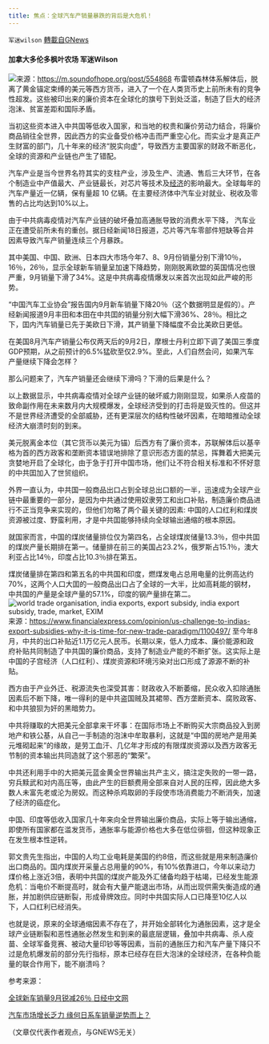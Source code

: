 ```yaml
---
title: 焦点：全球汽车产销量暴跌的背后是大危机！
---
```

`军迷wilson` [轉載自GNews](https://gnews.org/zh-hans/1606589/)

#### 加拿大多伦多枫叶农场  军迷Wilson 
![](https://assets.gnews.org/wp-content/uploads/2021/10/1634148901155.jpg)来源：https://m.soundofhope.org/post/554868
布雷顿森林体系解体后，脱离了黄金锚定束缚的美元等西方货币，进入了一个在人类货币史上前所未有的竞争性超发。这些被印出来的廉价资本在全球化的旗号下到处泛滥，制造了巨大的经济泡沫、贫富差距和国际矛盾。

当初这些资本进入中共国等低收入国家，和当地的权贵和廉价劳动力结合，将廉价商品销往全世界，因此西方的实业备受价格冲击而严重空心化。而实业才是真正产生财富的部门，几十年来的经济“脱实向虚”，导致西方主要国家的财政不断恶化，全球的资源和产业链也产生了错配。

汽车产业是当今世界名符其实的支柱产业，涉及生产、流通、售后三大环节，在各个制造业中产值最大、产业链最长，对芯片等技术及[经济](http://www.china-cer.com.cn/)的影响最大。全球每年的汽车产量近一亿辆，保有量超 10 亿辆。在主要经济体中汽车业对就业、税收及零售的占比均达到10%以上。

由于中共病毒疫情对汽车产业链的破坏叠加高通胀导致的消费水平下降， 汽车业正在遭受前所未有的重创。据日经新闻18日报道，芯片等汽车零部件短缺等合并因素导致汽车产销量连续三个月暴跌。

其中美国、中国、欧洲、日本四大市场今年7、8、9月份销量分别下滑10％，16％，26％，显示全球新车销量呈加速下降趋势，刚刚脱离欧盟的英国情况也很严重，9月销量下滑了34%。这是中共病毒疫情爆发以来首次出现如此严峻的形势。

“中国汽车工业协会”报告国内9月新车销量下降20％（这个数据明显是假的）。产经新闻报道9月丰田和本田在中共囯的销量分别大幅下滑36%、28％。相比之下，囯内汽车销量已先于美欧日下滑，其产销量下降幅度不会比美欧日更低。

在美国8月汽车产销量公布仅两天后的9月2日，摩根士丹利立即下调了美国三季度GDP预期，从之前预计的6.5%猛砍至仅2.9%。至此，人们自然会问，如果汽车产量继续下降会怎样？

那么问题来了，汽车产销量还会继续下滑吗？下滑的后果是什么？

以上数据显示，中共病毒疫情对全球产业链的破坏威力刚刚显现，如果杀人疫苗的致命副作用在未来数月内大规模爆发，全球经济受到的打击将是毁灭性的。但这并不是世界经济遭受的全部威胁，还有更深层次的结构性破坏因素，在暗暗推动全球经济大崩溃时刻的到来。

美元脱离金本位（其它货币以美元为锚）后西方有了廉价资本，苏联解体后以基辛格为首的西方政客和垄断资本错误地排除了意识形态方面的禁忌，挥舞着大把美元贪婪地开启了全球化，由于急于打开中国市场，他们让不符合相关标准和不怀好意的中共囯加入了世贸组织。

外界一直认为，中共国一般商品出口占到全球总出口额的一半，迅速成为全球产业链中最重要的一部分，是因为中共通过使用奴隶劳工和出口补贴，制造廉价商品进行不正当竞争来实现的，但他们勿略了两个最关键的因素: 中国的人口红利和煤炭资源被过度、野蛮利用，才是中共囯能够持续向全球输出通缩的根本原因。

就国家而言，中国的煤炭储量排位仅为第四名，占全球煤炭储量13.3％，但中共囯的煤炭产量长期排在第一。储量排在前三的美国占23.2%，俄罗斯占15.1％，澳大利亚占比14％，印度占比10.3％排在第五。

煤炭储量排在第四和第五名的中共国和印度，燃煤发电占总用电量的比例高达约70%，这两个人口大囯的一般商品出口占了全球的一大半，比如高耗能的钢材，中共国的产量是全球产量的57.1%，印度的钢产量排在第二。
![world trade organisation, india exports, export subsidy, india export subsidy, trade, market, EXIM](https://images.financialexpress.com/2018/03/export-1.jpg)来源：https://www.financialexpress.com/opinion/us-challenge-to-indias-export-subsidies-why-it-is-time-for-new-trade-paradigm/1100497/
至今年8月，中共的出口补贴近1.1万亿元人民币。长期以来，低人力成本、廉价能源和政府补贴共同制造了中共国的廉价商品，支持了制造业产能的不断扩张。这实际上是中国的子宫经济（人口红利）、煤炭资源和环境污染对出口形成了源源不断的补贴。

西方由于产业外迁、税源流失也深受其害：财政收入不断萎缩，民众收入扣除通胀因素后不断下降，唯一得利的是中共盗国贼及其裙带、西方垄断资本、腐败政客、和中共狼狈为奸的黑暗势力。

中共将赚取的大把美元全部拿来干坏事：在国际市场上不断购买大宗商品投入到房地产和铁公基，从自己一手制造的泡沫中牟取暴利，这就是“中国的房地产是用美元堆砌起来”的缘故，是劳工血汗、几亿年才形成的有限煤炭资源以及西方政客无节制的资本输出共同造就了这个邪恶的“繁荣”。

中共还利用手中的大把美元蓝金黄全世界输出共产主义，搞注定失败的一带一路，穷兵黩武和对内高压等，由此产生的巨额费用全部来自对人民的压榨，因此绝大多数人未富先老或沦为房奴。而这种杀鸡取卵的手段使市场消费能力不断消失，加速了经济的癌症化。

中国、印度等低收入国家几十年来向全世界输出廉价商品，实际上等于输出通缩，即使所有国家都在滥发货币，通胀率与能源价格也大多在低位徘徊，但这种现象正在发生根本性逆转。

郭文贵先生指出，中国的人均工业电耗是美国的约8倍，而这些就是用来制造廉价出口商品的。国内煤炭开采量占总用量的90%，有10%依靠进口，今年以来动力煤价格上涨近3倍，表明中共国的煤炭产能及外汇储备均趋于枯竭，已经发生能源危机：当电价不断提高时，就会有大量产能退出市场，从而出现供需失衡造成的通胀，并加剧供应链断裂，形成骨牌效应。同时中共国实际人口已降至10亿人以下，人口红利已经消失。

也就是说，原来的全球通缩因素不存在了，并开始全部转化为通胀因素，这才是全球产业链断裂和恶性通胀必然发生和到来的最底层逻辑，叠加中共病毒、杀人疫苗、全球军备竞赛、被动大量印钞等等因素，当前的通胀压力和汽车产量下降只不过是危机爆发前的部分先行指标，原本已经存在巨大泡沫的全球经济，在各种负能量的联合作用下，能不崩溃吗？

参考来源：

[全球新车销量9月锐减26％ 日经中文网](https://cn.nikkei.com/industry/icar/46375-2021-10-18-10-41-39.html)

[汽车市场增长乏力 缘何日系车销量逆势而上？](https://www.ahstainglass.com/m/jctj/detail/20190829/1000200033136821567045627263303993_1.html)

（文章仅代表作者观点，与GNEWS无关）
